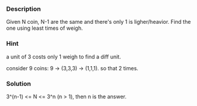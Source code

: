### Description

Given N coin, N-1 are the same and there's only 1 is ligher/heavior. Find the one using least times of weigh.

### Hint

a unit of 3 costs only 1 weigh to find a diff unit.

consider 9 coins: 9 -> (3,3,3) -> (1,1,1). so that 2 times.

### Solution

3^(n-1) <= N <= 3^n (n > 1), then n is the answer.